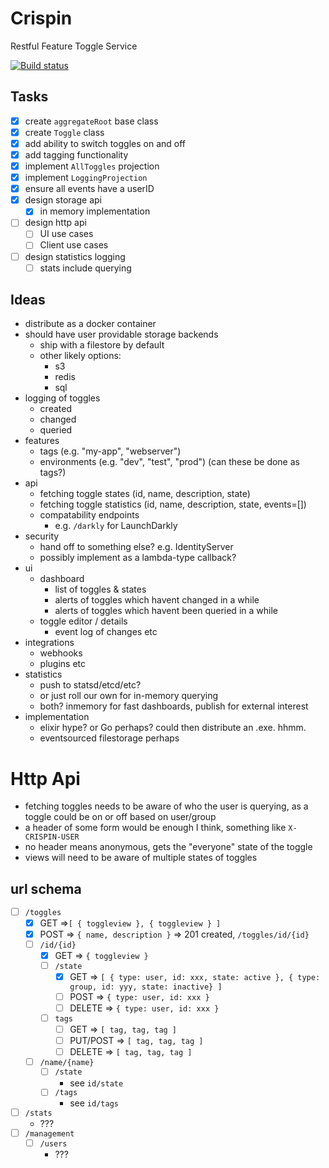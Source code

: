 # Crispin
Restful Feature Toggle Service

[![Build status](https://ci.appveyor.com/api/projects/status/3lb4vib738nog3nn?svg=true)](https://ci.appveyor.com/project/Pondidum/crispin)

## Tasks

* [x] create `aggregateRoot` base class
* [x] create `Toggle` class
* [x] add ability to switch toggles on and off
* [x] add tagging functionality
* [x] implement `AllToggles` projection
* [x] implement `LoggingProjection`
* [x] ensure all events have a userID
* [x] design storage api
  * [x] in memory implementation
* [ ] design http api
  * [ ] UI use cases
  * [ ] Client use cases
* [ ] design statistics logging
  * [ ] stats include querying

## Ideas

* distribute as a docker container
* should have user providable storage backends
  * ship with a filestore by default
  * other likely options:
    * s3
    * redis
    * sql
* logging of toggles
  * created
  * changed
  * queried
* features
  * tags (e.g. "my-app", "webserver")
  * environments (e.g. "dev", "test", "prod") (can these be done as tags?)
* api
  * fetching toggle states (id, name, description, state)
  * fetching toggle statistics (id, name, description, state, events=[])
  * compatability endpoints
    * e.g. `/darkly` for LaunchDarkly
* security
  * hand off to something else? e.g. IdentityServer
  * possibly implement as a lambda-type callback?
* ui
  * dashboard
    * list of toggles & states
    * alerts of toggles which havent changed in a while
    * alerts of toggles which havent been queried in a while
  * toggle editor / details
    * event log of changes etc
* integrations
  * webhooks
  * plugins etc
* statistics
  * push to statsd/etcd/etc?
  * or just roll our own for in-memory querying
  * both? inmemory for fast dashboards, publish for external interest
* implementation
  * elixir hype? or Go perhaps? could then distribute an .exe. hhmm.
  * eventsourced filestorage perhaps



# Http Api

* fetching toggles needs to be aware of who the user is querying, as a toggle could be on or off based on user/group
* a header of some form would be enough I think, something like `X-CRISPIN-USER`
* no header means anonymous, gets the "everyone" state of the toggle
* views will need to be aware of multiple states of toggles

## url schema

* [ ] `/toggles`
  * [x] GET =>`[ { toggleview }, { toggleview } ]`
  * [x] POST => `{ name, description }` => 201 created, `/toggles/id/{id}`
  * [ ] `/id/{id}`
    * [x] GET => `{ toggleview }`
    * [ ] `/state`
      * [x] GET => `[ { type: user, id: xxx, state: active }, { type: group, id: yyy, state: inactive} ]`
      * [ ] POST => `{ type: user, id: xxx }`
      * [ ] DELETE => `{ type: user, id: xxx }`
    * [ ] `tags`
      * [ ] GET => `[ tag, tag, tag ]`
      * [ ] PUT/POST => `[ tag, tag, tag ]`
      * [ ] DELETE => `[ tag, tag, tag ]`
  * [ ] `/name/{name}`
    * [ ] `/state`
      * see `id/state`
    * [ ] `/tags`
      * see `id/tags`
* [ ] `/stats`
  * ???
* [ ] `/management`
  * [ ] `/users`
    * ???
